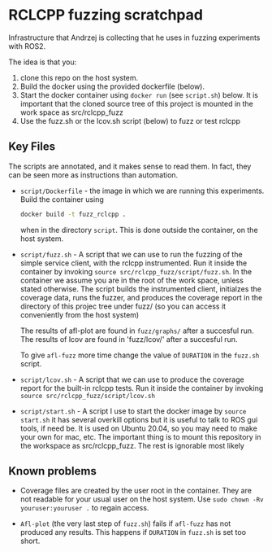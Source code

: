 # RCLCPP fuzzing scratchpad

Infrastructure that Andrzej is collecting that he uses in fuzzing
experiments with ROS2.

The idea is that you:

1. clone this repo on the host system.
2. Build the docker using the provided dockerfile (below).
3. Start the docker container using `docker run` (see `script.sh`)
   below. It is important that the cloned source tree of this project
   is mounted in the work space as src/rclcpp_fuzz
4. Use the fuzz.sh or the lcov.sh script (below) to fuzz or test
   rclcpp

## Key Files

The scripts are annotated, and it makes sense to read them.  In fact,
they can be seen more as instructions than automation.

* `script/Dockerfile` - the image in which we are running this experiments.
  Build the container using
  ```bash
  docker build -t fuzz_rclcpp .
  ```
  when in the directory `script`.  This is done outside the container,
  on the host system.

* `script/fuzz.sh` - A script that we can use to run the fuzzing of the
  simple service client, with the rclcpp instrumented. Run it inside the
  container by invoking `source src/rclcpp_fuzz/script/fuzz.sh`. In
  the container we assume you are in the root of the work space,
  unless stated otherwise.  The script builds the instrumented client,
  initialzes the coverage data, runs the fuzzer, and produces the
  coverage report in the directory of this projec tree under fuzz/ (so
  you can access it conveniently from the host system)

  The results of afl-plot are found in `fuzz/graphs/` after a
  succesful run.  The results of lcov are found in
  'fuzz/lcov/' after a succesful run.

  To give `afl-fuzz` more time change the value of `DURATION` in the
  `fuzz.sh` script.

* `script/lcov.sh` - A script that we can use to produce the coverage
  report for the built-in rclcpp tests. Run it inside the container by
  invoking `source src/rclcpp_fuzz/script/lcov.sh`

* `script/start.sh` - A script I use to start the docker image by
  `source start.sh` it has several overkill options but it is useful to
  talk to ROS gui tools, if need be.  It is used on Ubuntu 20.04, so you
  may need to make your own for mac, etc.  The important thing is to
  mount this repository in the workspace as src/rclcpp_fuzz.  The rest
  is ignorable most likely

## Known problems

- Coverage files are created by the user root in the container. They
  are not readable for your usual user on the host system.  Use `sudo
  chown -Rv youruser:youruser .` to regain access.

- `Afl-plot` (the very last step of `fuzz.sh`) fails if `afl-fuzz` has
  not produced any results.  This happens if `DURATION` in `fuzz.sh`
  is set too short.
